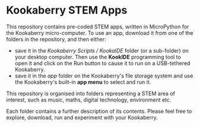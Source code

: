 # Kookaberry STEM Apps
This repository contains pre-coded STEM apps, written in MicroPython for the Kookaberry micro-computer.
To use an app, download it from one of the folders in the repository, and then either:
- save it in the *Kookaberry Scripts / KookaIDE* folder (or a sub-folder) on your desktop computer. Then use the **KookIDE** programming tool to open it and click on the Run button to cause it to run on a USB-tethered Kookaberry.
- save it in the *app* folder on the Kookaberry's file storage system and use the Kookaberry's built-in **app menu** to select and run it.

This repository is organised into folders representing a STEM area of interest, such as music, maths, digital technology, environment etc.  

Each folder contains a further description of its contents. Please feel free to explore, download, run and experiment with your Kookaberry.